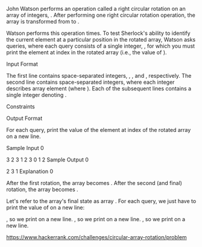 John Watson performs an operation called a right circular rotation on an array of integers, . After performing one right circular rotation operation, the array is transformed from  to .

Watson performs this operation  times. To test Sherlock's ability to identify the current element at a particular position in the rotated array, Watson asks  queries, where each query consists of a single integer, , for which you must print the element at index  in the rotated array (i.e., the value of ).

Input Format

The first line contains  space-separated integers, , , and , respectively. 
The second line contains  space-separated integers, where each integer  describes array element  (where ). 
Each of the  subsequent lines contains a single integer denoting .

Constraints

Output Format

For each query, print the value of the element at index  of the rotated array on a new line.

Sample Input 0

3 2 3
1 2 3
0
1
2
Sample Output 0

2
3
1
Explanation 0

After the first rotation, the array becomes . 
After the second (and final) rotation, the array becomes .

Let's refer to the array's final state as array . For each query, we just have to print the value of  on a new line:

, so we print  on a new line.
, so we print  on a new line.
, so we print  on a new line.



https://www.hackerrank.com/challenges/circular-array-rotation/problem
